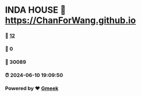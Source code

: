# INDA HOUSE :link: https://ChanForWang.github.io 
### :page_facing_up: [12](https://ChanForWang.github.io/tag.html) 
### :speech_balloon: 0 
### :hibiscus: 30089 
### :alarm_clock: 2024-06-10 19:09:50 
### Powered by :heart: [Gmeek](https://github.com/Meekdai/Gmeek)
